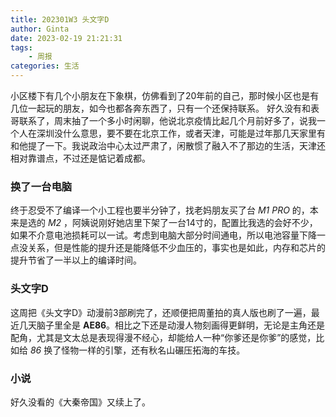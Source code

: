 ```yaml
---
title: 202301W3 头文字D
author: Ginta
date: 2023-02-19 21:21:31
tags:
    - 周报
categories: 生活
---
```

小区楼下有几个小朋友在下象棋，仿佛看到了20年前的自己，那时候小区也是有几位一起玩的朋友，如今也都各奔东西了，只有一个还保持联系。
好久没有和表哥联系了，周末抽了一个多小时闲聊，他说北京疫情比起几个月前好多了，说我一个人在深圳没什么意思，要不要在北京工作，或者天津，可能是过年那几天家里有和他提了一下。我说政治中心太过严肃了，闲散惯了融入不了那边的生活，天津还相对靠谱点，不过还是惦记着成都。

### 换了一台电脑
终于忍受不了编译一个小工程也要半分钟了，找老妈朋友买了台 *M1 PRO* 的，本来是选的 *M2* ，阿姨说刚好她店里下架了一台14寸的，配置比我选的会好不少，如果不介意电池损耗可以一试。考虑到电脑大部分时间通电，所以电池容量下降一点没关系，但是性能的提升还是能降低不少血压的，事实也是如此，内存和芯片的提升节省了一半以上的编译时间。

### 头文字D
这周把《头文字D》动漫前3部刷完了，还顺便把周董拍的真人版也刷了一遍，最近几天脑子里全是 **AE86**。相比之下还是动漫人物刻画得更鲜明，无论是主角还是配角，尤其是文太总是表现得漫不经心，却能给人一种“你爹还是你爹”的感觉，比如给 *86* 换了怪物一样的引擎，还有秋名山碾压拓海的车技。

### 小说
好久没看的《大秦帝国》又续上了。
